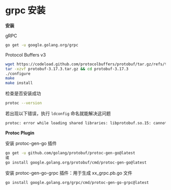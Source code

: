 # grpc 安装

**安装**

gRPC 

```sh
go get -u google.golang.org/grpc
```

Protocol Buffers v3

```sh
wget https://codeload.github.com/protocolbuffers/protobuf/tar.gz/refs/tags/v3.17.3
tar -xzvf protobuf-3.17.3.tar.gz && cd protobuf-3.17.3
./configure
make 
make install

```

检查是否安装成功

```sh
protoc --version
```

若出现以下错误，执行 `ldconfig` 命名就能解决这问题

```sh
protoc: error while loading shared libraries: libprotobuf.so.15: cannot open shared object file: No such file or directory
```

**Protoc Plugin**

安装 protoc-gen-go 插件

```sh
go get -u github.com/golang/protobuf/protoc-gen-go@latest
或
go install google.golang.org/protobuf/cmd/protoc-gen-go@latest
```

安装 protoc-gen-go-grpc 插件：用于生成 xx_grpc.pb.go 文件
```sh
go install google.golang.org/grpc/cmd/protoc-gen-go-grpc@latest
```
